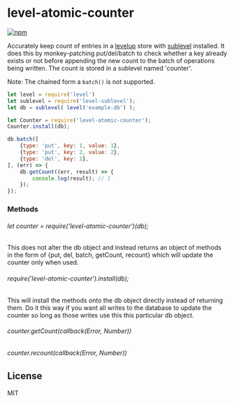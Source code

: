 # level-atomic-counter

[![npm](https://img.shields.io/npm/v/level-atomic-counter.svg)](https://www.npmjs.com/package/level-atomic-counter)

Accurately keep count of entries in a [levelup](https://github.com/level/levelup) store with [sublevel](https://www.npmjs.com/package/level-sublevel) installed. It does this by monkey-patching put/del/batch to check whether a key already exists or not before appending the new count to the batch of operations being written. The count is stored in a sublevel named 'counter'.

Note: The chained form a `batch()` is not supported.

```js
let level = require('level')
let sublevel = require('level-sublevel');
let db = sublevel( level('example.db') );

let Counter = require('level-atomic-counter');
Counter.install(db);

db.batch([
	{type: 'put', key: 1, value: 1},
	{type: 'put', key: 2, value: 2},
	{type: 'del', key: 1},
], (err) => {
	db.getCount((err, result) => {
		console.log(result); // 1
	});
});
```

### Methods

###### let counter = require('level-atomic-counter')(db);

This does not alter the db object and instead returns an object of methods in the form of {put, del, batch, getCount, recount} which will update the counter only when used.

###### require('level-atomic-counter').install(db);

This will install the methods onto the db object directly instead of returning them. Do it this way if you want all writes to the database to update the counter so long as those writes use this this particular db object.

###### counter.getCount(callback(Error, Number))

###### counter.recount(callback(Error, Number))


## License

MIT